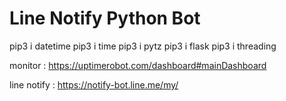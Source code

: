 <h1>Line Notify Python Bot</h1>

pip3 i datetime 
pip3 i time 
pip3 i pytz
pip3 i flask 
pip3 i threading 

monitor : 
https://uptimerobot.com/dashboard#mainDashboard

line notify :
https://notify-bot.line.me/my/

